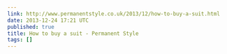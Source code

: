 ```yaml
---
link: http://www.permanentstyle.co.uk/2013/12/how-to-buy-a-suit.html
date: 2013-12-24 17:21 UTC
published: true
title: How to buy a suit - Permanent Style
tags: []
---
```



